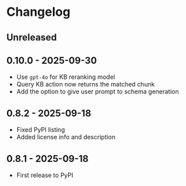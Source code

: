 # Changelog

## Unreleased

## 0.10.0 - 2025-09-30

- Use `gpt-4o` for KB reranking model
- Query KB action now returns the matched chunk
- Add the option to give user prompt to schema generation

## 0.8.2 - 2025-09-18

- Fixed PyPI listing
- Added license info and description

## 0.8.1 - 2025-09-18

- First release to PyPI

